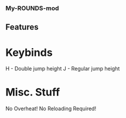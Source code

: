 ### My-ROUNDS-mod

## Features

# Keybinds

H - Double jump height
J - Regular jump height

# Misc. Stuff

No Overheat!
No Reloading Required!
